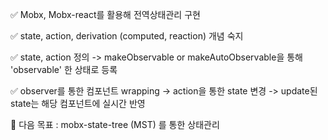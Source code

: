 ✅ Mobx, Mobx-react를 활용해 전역상태관리 구현

✅ state, action, derivation (computed, reaction) 개념 숙지

✅ state, action 정의 -> makeObservable or makeAutoObservable을 통해 'observable' 한 상태로 등록

✅ observer를 통한 컴포넌트 wrapping -> action을 통한 state 변경 -> update된 state는 해당 컴포넌트에 실시간 반영

🚀 다음 목표 : mobx-state-tree (MST) 를 통한 상태관리
